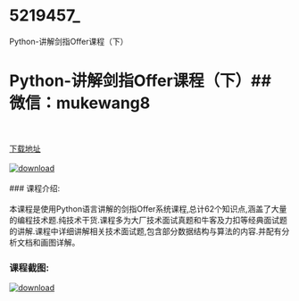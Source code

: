 # 5219457_
Python-讲解剑指Offer课程（下）
# Python-讲解剑指Offer课程（下）## 微信：mukewang8
<br/></br>[下载地址](http://www.36tz.cn/article/5219457 "下载地址")
<br/></br>[![download](http://36tz.cn/muke_img/2021_04_1-34-300x197.png "下载地址")](http://www.36tz.cn/article/5219457 "下载地址")
<br/></br>### 课程介绍:<br/></br>本课程是使用Python语言讲解的剑指Offer系统课程,总计62个知识点,涵盖了大量的编程技术题.纯技术干货.课程多为大厂技术面试真题和牛客及力扣等经典面试题的讲解.课程中详细讲解相关技术面试题,包含部分数据结构与算法的内容.并配有分析文档和画图详解。

### 课程截图:
[![download](http://36tz.cn/muke_img/2021_04_2-33.png "下载地址")](http://www.36tz.cn/article/5219457 "下载地址")
